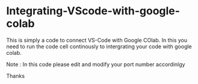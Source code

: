 # Integrating-VScode-with-google-colab


This is simply a code to connect VS-Code with Google COlab.
In this you need to run the code cell continously to intergrating your code with google colab.

Note : In this code please edit and modify your port number accordinlgy 

Thanks
